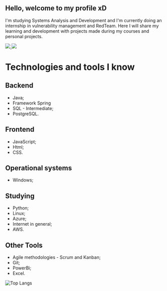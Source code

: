 ## Hello, welcome to my profile xD

<p>I'm studying Systems Analysis and Development and I'm currently doing an internship in vulnerability management and RedTeam. Here I will share my learning and development with projects made during my courses and personal projects.<p/>

<div>
  <a href="mailto:obrenneralexandria@gmail.com">
    <img src="https://img.shields.io/badge/-Gmail-%23333?style=for-the-badge&logo=gmail&logoColor=red" target="_blank">
  </a>
  <a href="https://www.linkedin.com/in/brenner-alexandria-b73694205/" target="blank">
    <img src="https://img.shields.io/badge/-LinkedIn-%230077B5?style=for-the-badge&logo=linkedin&logoColor=white" target="_blank">
  </a>
</div>

<h1>Technologies and tools I know</h1>

## Backend
* Java;
* Framework Spring
* SQL - Intermediate;
* PostgreSQL.

## Frontend

* JavaScript;
* Html;
* CSS.

## Operational systems
* Windows;

## Studying

  * Python;
  * Linux;
  * Azure;
  * Internet in general;
  * AWS.

## Other Tools

* Agile methodologies - Scrum and Kanban;
* Git;
* PowerBi;
* Excel.

![Top Langs](https://github-readme-stats.vercel.app/api/top-langs/?username=brenneralexandria&layout=compact)
